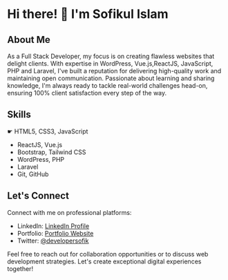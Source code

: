 # Hi there! 👋 I'm Sofikul Islam

## About Me
As a Full Stack  Developer, my focus is on creating flawless websites that delight clients. With expertise in WordPress, Vue.js,ReactJS, JavaScript, PHP and Laravel, I've built a reputation for delivering high-quality work and maintaining open communication. Passionate about learning and sharing knowledge, I'm always ready to tackle real-world challenges head-on, ensuring 100% client satisfaction every step of the way.

## Skills
☛ HTML5, CSS3, JavaScript
- ReactJS, Vue.js
- Bootstrap, Tailwind CSS
- WordPress, PHP
- Laravel
- Git, GitHub


## Let's Connect
Connect with me on professional platforms:
- LinkedIn: [LinkedIn Profile](https://www.linkedin.com/in/developersofik/)
- Portfolio: [Portfolio Website](https://www.developersofik.xyz)
- Twitter: [@developersofik](https://twitter.com/developersofik)

Feel free to reach out for collaboration opportunities or to discuss web development strategies. Let's create exceptional digital experiences together!
